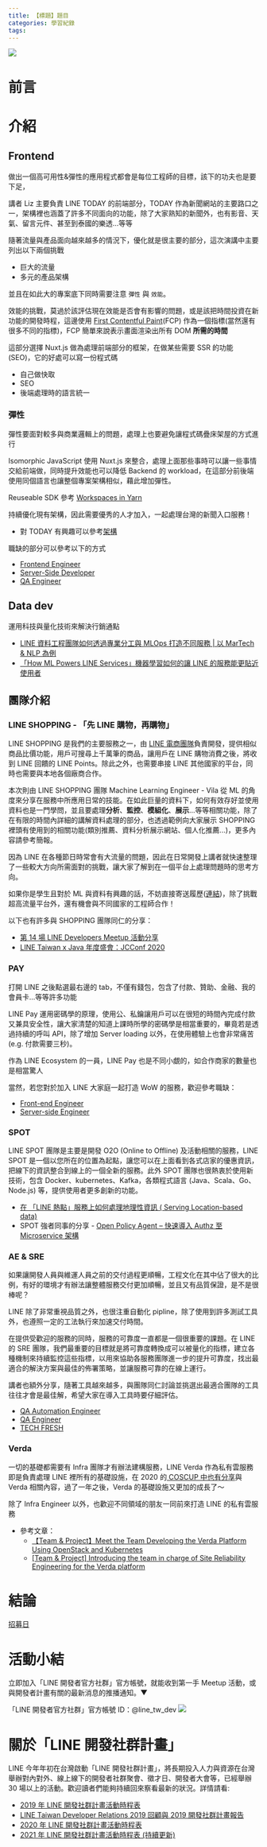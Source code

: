 ```yaml
---
title: 【標題】題目
categories: 學習紀錄
tags:
---
```


<style>
  section.compact {
    font-size: 150%  
  }
  img[alt~="center"] {
    display: block;
    margin: 0 auto;
  }
</style>

![](https://nijialin.com/images/2021/)

# 前言

<!-- more -->

# 介紹

## Frontend

做出一個高可用性&彈性的應用程式都會是每位工程師的目標，該下的功夫也是要下足，

講者 Liz 主要負責 LINE TODAY 的前端部分，TODAY 作為新聞網站的主要路口之一，架構裡也涵蓋了許多不同面向的功能，除了大家熟知的新聞外，也有影音、天氣、留言元件、甚至到泰國的樂透...等等

<script async class="speakerdeck-embed" data-slide="3" data-id="76931cf6c2aa474ab12185ac509c5768" data-ratio="1.77777777777778" src="//speakerdeck.com/assets/embed.js"></script>

隨著流量與產品面向越來越多的情況下，優化就是很主要的部分，這次演講中主要列出以下兩個挑戰

- 巨大的流量
- 多元的產品架構

並且在如此大的專案底下同時需要注意 `彈性` 與 `效能`。

效能的挑戰，莫過於該評估現在效能是否會有影響的問題，或是該把時間投資在新功能的開發時程，這邊使用 [First Contentful Paint](https://web.dev/fcp/)(FCP) 作為一個指標(當然還有很多不同的指標)，FCP 簡單來說表示畫面渲染出所有 DOM **所需的時間**

<script async class="speakerdeck-embed" data-slide="10" data-id="76931cf6c2aa474ab12185ac509c5768" data-ratio="1.77777777777778" src="//speakerdeck.com/assets/embed.js"></script>

這部分選擇 Nuxt.js 做為處理前端部分的框架，在做某些需要 SSR 的功能(SEO)，它的好處可以寫一份程式碼

- 自己做快取
- SEO
- 後端處理時的語言統一

### 彈性

彈性要面對較多與商業邏輯上的問題，處理上也要避免讓程式碼疊床架屋的方式進行

Isomorphic JavaScript
使用 Nuxt.js 來整合，處理上面那些事時可以讓一些事情交給前端做，同時提升效能也可以降低 Backend 的 workload，在這部分前後端使用同個語言也讓整個專案架構相似，藉此增加彈性。

Reuseable SDK 參考 [Workspaces in Yarn](https://classic.yarnpkg.com/blog/2017/08/02/introducing-workspaces/)

持續優化現有架構，因此需要優秀的人才加入，一起處理台灣的新聞入口服務！

- 對 TODAY 有興趣可以參考[架構]()

<script async class="speakerdeck-embed" data-slide="8" data-id="52067d63f1814086824fdec298e3f1e7" data-ratio="1.77777777777778" src="//speakerdeck.com/assets/embed.js"></script>

職缺的部分可以參考以下的方式

- [Frontend Engineer](https://careers.linecorp.com/jobs/7)
- [Server-Side Developer](https://careers.linecorp.com/jobs/250)
- [QA Engineer](https://careers.linecorp.com/jobs/19)

## Data dev

運用科技與量化技術來解決行銷通點

- [LINE 資料工程團隊如何透過專業分工與 MLOps 打造不同服務 | 以 MarTech & NLP 為例](https://engineering.linecorp.com/zh-hant/blog/lets-play-in-data-park/)
- [「How ML Powers LINE Services」機器學習如何的讓 LINE 的服務能更貼近使用者](https://engineering.linecorp.com/zh-hant/blog/how-ml-powers-line-services/)

## 團隊介紹

### LINE SHOPPING - 「先 LINE 購物，再購物」

LINE SHOPPING 是我們的主要服務之一，由 [LINE 電商團隊](https://engineering.linecorp.com/zh-hant/blog/2021-line-taiwan-developers-recruitment-day/#id-2021recruitmentday%E6%8B%9B%E5%8B%9F%E6%97%A5%E6%96%87%E7%AB%A0-#LINE%E9%9B%BB%E5%95%86)負責開發，提供相似商品比價功能，用戶可搜尋上千萬筆的商品，讓用戶在 LINE 購物消費之後，將收到 LINE 回饋的 LINE Points。除此之外，也需要串接 LINE 其他國家的平台，同時也需要與本地各個廠商合作。

<script async class="speakerdeck-embed" data-slide="2" data-id="d054b33acca24eec8005828a255fc47f" data-ratio="1.77777777777778" src="//speakerdeck.com/assets/embed.js"></script>

本次則由 LINE SHOPPING 團隊 Machine Learning Engineer - Vila 從 ML 的角度來分享在服務中所應用日常的技能。在如此巨量的資料下，如何有效存好並使用資料也是一門學問，並且要處理**分析**、**監控**、**模組化**、**展示**...等等相關功能，除了在有限的時間內詳細的講解資料處理的部分，也透過範例向大家展示 SHOPPING 裡頭有使用到的相關功能(類別推薦、資料分析展示網站、個人化推薦...)，更多內容請參考簡報。

<script async class="speakerdeck-embed" data-slide="5" data-id="d054b33acca24eec8005828a255fc47f" data-ratio="1.77777777777778" src="//speakerdeck.com/assets/embed.js"></script>

因為 LINE 在各種節日時常會有大流量的問題，因此在日常開發上講者就快速整理了一些較大方向所需面對的挑戰，讓大家了解到在一個平台上處理問題時的思考方向。

<script async class="speakerdeck-embed" data-slide="12" data-id="d054b33acca24eec8005828a255fc47f" data-ratio="1.77777777777778" src="//speakerdeck.com/assets/embed.js"></script>

如果你是學生且對於 ML 與資料有興趣的話，不妨直接寄送履歷([連結](https://careers.linecorp.com/jobs/83))，除了挑戰超高流量平台外，還有機會與不同國家的工程師合作！

<script async class="speakerdeck-embed" data-slide="15" data-id="d054b33acca24eec8005828a255fc47f" data-ratio="1.77777777777778" src="//speakerdeck.com/assets/embed.js"></script>

以下也有許多與 SHOPPING 團隊同仁的分享：

- [第 14 場 LINE Developers Meetup 活動分享](https://engineering.linecorp.com/zh-hant/blog/line-developer-meetup-14/#LINE-SHOPPING-購物)
- [LINE Taiwan x Java 年度盛會：JCConf 2020](https://engineering.linecorp.com/zh-hant/blog/line-jcconf-2020/)

### PAY

打開 LINE 之後點選最右邊的 tab，不僅有錢包，包含了付款、贊助、金融、我的會員卡...等等許多功能

<script async class="speakerdeck-embed" data-slide="2" data-id="3298c104de1646e89c202f575f04fc4f" data-ratio="1.77777777777778" src="//speakerdeck.com/assets/embed.js"></script>

LINE Pay 運用密碼學的原理，使用公、私鑰讓用戶可以在很短的時間內完成付款又兼具安全性，讓大家清楚的知道上課時所學的密碼學是相當重要的，畢竟若是透過持續的呼叫 API，除了增加 Server loading 以外，在使用體驗上也會非常痛苦(e.g. 付款需要三秒)。

<script async class="speakerdeck-embed" data-slide="3" data-id="3298c104de1646e89c202f575f04fc4f" data-ratio="1.77777777777778" src="//speakerdeck.com/assets/embed.js"></script>

作為 LINE Ecosystem 的一員，LINE Pay 也是不同小覷的，如合作商家的數量也是相當驚人

<script async class="speakerdeck-embed" data-slide="7" data-id="3298c104de1646e89c202f575f04fc4f" data-ratio="1.77777777777778" src="//speakerdeck.com/assets/embed.js"></script>

當然，若您對於加入 LINE 大家庭一起打造 WoW 的服務，歡迎參考職缺：

- [Front-end Engineer](https://careers.linecorp.com/jobs/76)
- [Server-side Engineer](https://careers.linecorp.com/jobs/75)

### SPOT

LINE SPOT 團隊是主要是開發 O2O (Online to Offline) 及活動相關的服務，LINE SPOT 是一個以您所在的位置為起點，讓您可以在上面看到各式店家的優惠資訊，把線下的資訊整合到線上的一個全新的服務。此外 SPOT 團隊也很熱衷於使用新技術，包含 Docker、kubernetes、Kafka，各類程式語言 (Java、Scala、Go、Node.js) 等，提供使用者更多創新的功能。

- [在 「LINE 熱點」服務上如何處理地理性資訊 ( Serving Location-based data)](https://engineering.linecorp.com/zh-hant/blog/serving-location-based-data/)
- SPOT 強者同事的分享 - [Open Policy Agent – 快速導入 Authz 至 Microservice 架構](https://engineering.linecorp.com/zh-hant/blog/open-policy-agent-authz-in-microservice/)

### AE & SRE

如果讓開發人員與維運人員之前的交付過程更順暢，工程文化在其中佔了很大的比例，有好的環境才有辦法讓整體服務交付更加順暢，並且又有品質保證，是不是很棒呢？

LINE 除了非常重視品質之外，也很注重自動化 pipline，除了使用到許多測試工具外，也遵照一定的工法執行來加速交付時間。

<script async class="speakerdeck-embed" data-slide="4" data-id="4a233e90fafd4fa3b08fb1d847cf65c8" data-ratio="1.77777777777778" src="//speakerdeck.com/assets/embed.js"></script>

在提供受歡迎的服務的同時，服務的可靠度一直都是一個很重要的課題。在 LINE 的 SRE 團隊，我們最重要的目標就是將可靠度轉換成可以被量化的指標，建立各種機制來持續監控這些指標，以用來協助各服務團隊進一步的提升可靠度，找出最適合的解決方案與最佳的佈署策略，並讓服務可靠的在線上運行。

<script async class="speakerdeck-embed" data-slide="5" data-id="4a233e90fafd4fa3b08fb1d847cf65c8" data-ratio="1.77777777777778" src="//speakerdeck.com/assets/embed.js"></script>

講者也額外分享，隨著工具越來越多，與團隊同仁討論並挑選出最適合團隊的工具往往才會是最佳解，希望大家在導入工具時要仔細評估。
<script async class="speakerdeck-embed" data-slide="6" data-id="4a233e90fafd4fa3b08fb1d847cf65c8" data-ratio="1.77777777777778" src="//speakerdeck.com/assets/embed.js"></script>

- [QA Automation Engineer](https://careers.linecorp.com/jobs/18)
- [QA Engineer](https://careers.linecorp.com/jobs/19)
- [TECH FRESH](https://careers.linecorp.com/jobs/83)
### Verda

一切的基礎都需要有 Infra 團隊才有辦法建構服務，LINE Verda 作為私有雲服務即是負責處理 LINE 裡所有的基礎設施，在 2020 的[ COSCUP 中也有分享](https://engineering.linecorp.com/zh-hant/blog/line-coscup-2020/#How-We-Integrate-and-Develop-Private-Cloud-in-LINE-Gene-Kuo)與 Verda 相關內容，過了一年之後，Verda 的基礎設施又更加的成長了～

<script async class="speakerdeck-embed" data-slide="3" data-id="edbb323f728a40edb0541b772999b202" data-ratio="1.77777777777778" src="//speakerdeck.com/assets/embed.js"></script>

除了 Infra Engineer 以外，也歡迎不同領域的朋友一同前來打造 LINE 的私有雲服務

<script async class="speakerdeck-embed" data-slide="4" data-id="edbb323f728a40edb0541b772999b202" data-ratio="1.77777777777778" src="//speakerdeck.com/assets/embed.js"></script>

<script async class="speakerdeck-embed" data-slide="5" data-id="edbb323f728a40edb0541b772999b202" data-ratio="1.77777777777778" src="//speakerdeck.com/assets/embed.js"></script>

- 參考文章：
  - [【Team & Project】Meet the Team Developing the Verda Platform Using OpenStack and Kubernetes](https://engineering.linecorp.com/en/blog/verda-platform-team/)
  - [[Team & Project] Introducing the team in charge of Site Reliability Engineering for the Verda platform](https://engineering.linecorp.com/en/blog/team-project-introducing-the-team-in-charge-of-site-reliability-engineering-for-the-verda-platform/)

# 結論

[招募日](https://engineering.linecorp.com/zh-hant/blog/2021-line-taiwan-developers-recruitment-day/)

# 活動小結

立即加入「LINE 開發者官方社群」官方帳號，就能收到第一手 Meetup 活動，或與開發者計畫有關的最新消息的推播通知。▼

「LINE 開發者官方社群」官方帳號 ID：@line_tw_dev
![](https://www.evanlin.com/images/2020/line-tw-dev-qr.png)

# 關於「LINE 開發社群計畫」

LINE 今年年初在台灣啟動「LINE 開發社群計畫」，將長期投入人力與資源在台灣舉辦對內對外、線上線下的開發者社群聚會、徵才日、開發者大會等，已經舉辦 30 場以上的活動。歡迎讀者們能夠持續回來察看最新的狀況。詳情請看:

- [2019 年 LINE 開發社群計畫活動時程表](https://engineering.linecorp.com/zh-hant/blog/line-taiwan-developer-relations-2019-plan/)
- [LINE Taiwan Developer Relations 2019 回顧與 2019 開發社群計畫報告](https://engineering.linecorp.com/zh-hant/blog/line-taiwan-developer-relations-2019/)
- [2020 年 LINE 開發社群計畫活動時程表](https://engineering.linecorp.com/zh-hant/blog/2020-line-tw-devrel/)
- [2021 年 LINE 開發社群計畫活動時程表 (持續更新)](https://engineering.linecorp.com/zh-hant/blog/2021-line-tw-devrel/)
